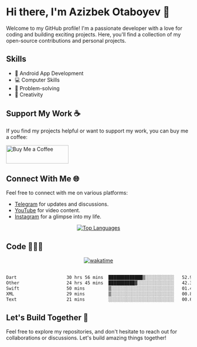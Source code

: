 # Hi there, I'm Azizbek Otaboyev 👋

Welcome to my GitHub profile! I'm a passionate developer with a love for coding and building exciting projects. Here, you'll find a collection of my open-source contributions and personal projects.

## Skills
- 📱 Android App Development
- 💻 Computer Skills
- 🧠 Problem-solving
- 🎨 Creativity

## Support My Work ☕

If you find my projects helpful or want to support my work, you can buy me a coffee:

<div align="start">
  <a href="https://www.buymeacoffee.com/azizbek.live" target="_blank">
    <img src="https://cdn.buymeacoffee.com/buttons/v2/default-yellow.png" alt="Buy Me a Coffee" height="50" width="170">
  </a>
</div>

## Connect With Me 🌐

Feel free to connect with me on various platforms:

- [Telegram](https://t.me/azizbeklive) for updates and discussions.
- [YouTube](https://www.youtube.com/azizbeklive) for video content.
- [Instagram](https://www.instagram.com/azizbek.live/) for a glimpse into my life.

<div align="center">
  <a href="https://github.com/azizbeklive">
    <img src="https://github-readme-stats.vercel.app/api/top-langs/?username=azizbeklive&layout=compact" alt="Top Languages" />
  </a>
</div>

## Code 👨🏻‍💻

<div align="center">
  <a href="https://wakatime.com/@6733ae38-ae9e-4041-9fdb-647f744b7c6e">
    <img src="https://wakatime.com/badge/user/6733ae38-ae9e-4041-9fdb-647f744b7c6e.svg" alt="wakatime">
  </a>
</div>

</br>

<!--START_SECTION:waka-->

```txt
Dart                   30 hrs 56 mins  █████████████▒░░░░░░░░░░░   52.93 %
Other                  24 hrs 45 mins  ██████████▓░░░░░░░░░░░░░░   42.35 %
Swift                  50 mins         ▒░░░░░░░░░░░░░░░░░░░░░░░░   01.44 %
XML                    29 mins         ▒░░░░░░░░░░░░░░░░░░░░░░░░   00.83 %
Text                   21 mins         ░░░░░░░░░░░░░░░░░░░░░░░░░   00.62 %
```

<!--END_SECTION:waka-->

## Let's Build Together 🚀

Feel free to explore my repositories, and don't hesitate to reach out for collaborations or discussions. Let's build amazing things together!
